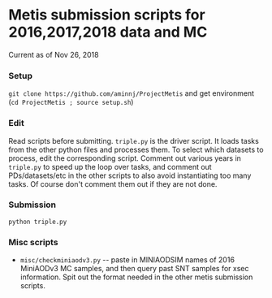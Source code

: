 # Metis submission scripts for 2016,2017,2018 data and MC
Current as of Nov 26, 2018

### Setup
`git clone https://github.com/aminnj/ProjectMetis` and get environment (`cd ProjectMetis ; source setup.sh`)

### Edit
Read scripts before submitting.
`triple.py` is the driver script. It loads tasks from the other python files and processes them.
To select which datasets to process, edit the corresponding script. Comment out various years in `triple.py`
to speed up the loop over tasks, and comment out PDs/datasets/etc in the other scripts to also avoid
instantiating too many tasks. Of course don't comment them out if they are not done.


### Submission
`python triple.py`


### Misc scripts
* `misc/checkminiaodv3.py` -- paste in MINIAODSIM names of 2016 MiniAODv3 MC samples, and then query past SNT samples for xsec information. Spit out the format needed in the other metis submission scripts.

